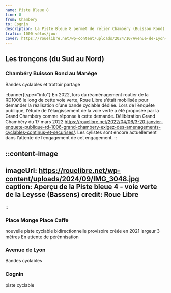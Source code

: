 ```yaml
---
name: Piste Bleue 8
line: 8
from: Chambéry
to: Cognin
description: La Piste Bleue 8 permet de relier Chambéry (Buisson Rond) à Cognin (Rond point des Pyramides via l'Hôpital de Chambéry.
trafic: 1000 vélos/jour
cover: https://rouelibre.net/wp-content/uploads/2024/10/Avenue-de-Lyon-liaison-Cognin-Chambery2.jpg
---
```


## Les tronçons (du Sud au Nord)

### Chambéry Buisson Rond au Manège
Bandes cyclables et trottoir partagé

::banner{type="info"}
En 2022, lors du réaménagement routier de la RD1006 le long de cette voie verte, Roue Libre s’était mobilisée pour demander la réalisation d’une bande cyclable dédiée. Lors de l’enquête publique, l’étude de l'élargissement de la voie verte a été proposée par la Grand Chambéry comme réponse à cette demande. Délibération Grand Chambéry du 17 mars 2022 https://rouelibre.net/2022/04/06/3-20-janvier-enquete-publique-rd-1006-grand-chambery-exigez-des-amenagements-cyclables-continus-et-securises/. Les cylistes sont encore actuellement dans l’attente de l’engagement de cet engagement.
::

::content-image
---
imageUrl: https://rouelibre.net/wp-content/uploads/2024/09/IMG_3048.jpg
caption: Aperçu de la Piste bleue 4 - voie verte de la Leysse (Bassens)
credit: Roue Libre
---
::

### Place Monge Place Caffe
nouvelle piste cyclable bidirectionnelle provisoire créée en 2021
largeur 3 mètres
En attente de pérénnisation

### Avenue de Lyon
Bandes cyclables

### Cognin
piste cyclable
